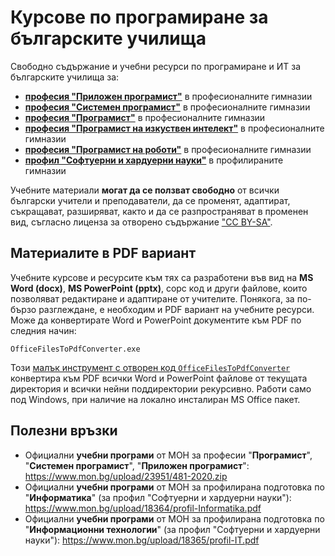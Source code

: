 # Курсове по програмиране за българските училища

Свободно съдържание и учебни ресурси по програмиране и ИТ за българските училища за:
 - [**професия "Приложен програмист"**](https://github.com/BG-IT-Edu/School-Programming/tree/main/Courses/Applied-Programmer) в професионалните гимназии
 - [**професия "Системен програмист"**](https://github.com/BG-IT-Edu/School-Programming/tree/main/Courses/System-Programmer) в професионалните гимназии
 - [**професия "Програмист"**](https://github.com/BG-IT-Edu/School-Programming/tree/main/Courses/Programmer) в професионалните гимназии
 - [**професия "Програмист на изкуствен интелект"**](https://github.com/BG-IT-Edu/School-Programming/tree/main/Courses/AI-Programmer) в професионалните гимназии
 - [**професия "Програмист на роботи"**](https://github.com/BG-IT-Edu/School-Programming/tree/main/Courses/Robotics-and-IoT-Programmer) в професионалните гимназии
 - [**профил "Софтуерни и хардуерни науки"**](https://github.com/BG-IT-Edu/School-Programming/tree/main/Courses/Software-Sciences) в профилираните гимназии
 
Учебните материали **могат да се ползват свободно** от всички български учители и преподаватели, да се променят, адаптират, съкращават, разширяват, както и да се разпространяват в променен вид, съгласно лиценза за отворено съдържание ["CC BY-SA"](https://creativecommons.org/licenses/by-sa/4.0/).

## Материалите в PDF вариант

Учебните курсове и ресурсите към тях са разработени във вид на **MS Word (docx)**, **MS PowerPoint (pptx)**, сорс код и други файлове, които позволяват редактиране и адаптиране от учителите. Понякога, за по-бързо разглеждане, е необходим и PDF вариант на учебните ресурси. Може да конвертирате Word и PowerPoint документите към PDF по следния начин:
```
OfficeFilesToPdfConverter.exe
```
Този [малък инструмент с отворен код `OfficeFilesToPdfConverter`](https://github.com/nakov/OfficeFilesToPdfConverter) конвертира към PDF всички Word и PowerPoint файлове от текущата директория и всички нейни поддиректории рекурсивно. Работи само под Windows, при наличие на локално инсталиран MS Office пакет.

## Полезни връзки
  - Официални **учебни програми** от МОН за професии "**Програмист**", "**Системен програмист**", "**Приложен програмист**": https://www.mon.bg/upload/23951/481-2020.zip
  - Официални **учебни програми** от МОН за профилирана подготовка по "**Информатика**" (за профил "Софтуерни и хардуерни науки"): https://www.mon.bg/upload/18364/profil-Informatika.pdf
  - Официални **учебни програми** от МОН за профилирана подготовка по "**Информационни технологии**" (за профил "Софтуерни и хардуерни науки"): https://www.mon.bg/upload/18365/profil-IT.pdf
  
